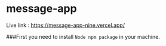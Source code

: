 # message-app
Live link : https://message-app-nine.vercel.app/

###First you need to install ```Node npm package``` in your machine.

